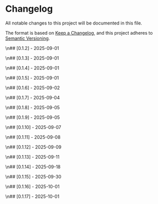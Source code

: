 # Changelog

All notable changes to this project will be documented in this file.

The format is based on [Keep a Changelog](https://keepachangelog.com/en/1.0.0/),
and this project adheres to [Semantic Versioning](https://semver.org/spec/v2.0.0.html).

\n## [0.1.2] - 2025-09-01


\n## [0.1.3] - 2025-09-01


\n## [0.1.4] - 2025-09-01


\n## [0.1.5] - 2025-09-01


\n## [0.1.6] - 2025-09-02


\n## [0.1.7] - 2025-09-04


\n## [0.1.8] - 2025-09-05


\n## [0.1.9] - 2025-09-05


\n## [0.1.10] - 2025-09-07


\n## [0.1.11] - 2025-09-08


\n## [0.1.12] - 2025-09-09


\n## [0.1.13] - 2025-09-11


\n## [0.1.14] - 2025-09-18


\n## [0.1.15] - 2025-09-30


\n## [0.1.16] - 2025-10-01


\n## [0.1.17] - 2025-10-01

